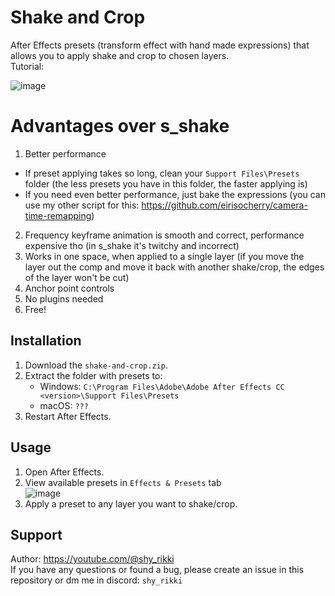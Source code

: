 # Shake and Crop
After Effects presets (transform effect with hand made expressions) that allows you to apply shake and crop to chosen layers.  
Tutorial:  

![image](https://github.com/user-attachments/assets/f803fc5f-d0ee-46b7-828d-de809bcac47b)  

# Advantages over s_shake
1. Better performance  
- If preset applying takes so long, clean your `Support Files\Presets` folder (the less presets you have in this folder, the faster applying is)  
- If you need even better performance, just bake the expressions (you can use my other script for this: https://github.com/eirisocherry/camera-time-remapping)  
2. Frequency keyframe animation is smooth and correct, performance expensive tho (in s_shake it's twitchy and incorrect)  
3. Works in one space, when applied to a single layer (if you move the layer out the comp and move it back with another shake/crop, the edges of the layer won't be cut)  
4. Anchor point controls  
5. No plugins needed  
6. Free!  

## Installation
1. Download the `shake-and-crop.zip`.  
2. Extract the folder with presets to:  
   - Windows: `C:\Program Files\Adobe\Adobe After Effects CC <version>\Support Files\Presets`  
   - macOS: `???`  
3. Restart After Effects.  

## Usage
1. Open After Effects.  
2. View available presets in `Effects & Presets` tab  
![image](https://github.com/user-attachments/assets/0e8390f4-95e3-4128-aff6-5ca09e1bef71)  
3. Apply a preset to any layer you want to shake/crop.  

## Support
Author: https://youtube.com/@shy_rikki  
If you have any questions or found a bug, please create an issue in this repository or dm me in discord: `shy_rikki`  
